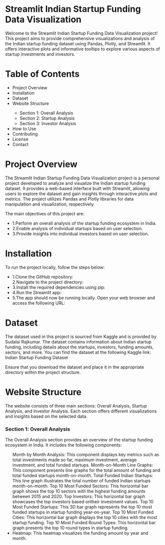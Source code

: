 # Streamlit Indian Startup Funding Data Visualization
Welcome to the Streamlit Indian Startup Funding Data Visualization project! This project aims to provide comprehensive visualizations and analysis of the Indian startup funding dataset using Pandas, Plotly, and Streamlit. It offers interactive plots and informative tooltips to explore various aspects of startup investments and investors.


<H1>Table of Contents</H1>
<ul>
  <li>Project Overview</li>
  <li>Installation</li>
  <li>Dataset</li>
  <li>Website Structure</li>
  <ul><li>Section 1: Overall Analysis</li>
    <li>Section 2: Startup Analysis</li>
    <li>Section 3: Investor Analysis</li>
  </ul>
  <li>How to Use</li>
  <li>Contributing</li>
  <li>License</li>
  <li>Contact</li>
</ul>

<h1>Project Overview</h1>
The Streamlit Indian Startup Funding Data Visualization project is a personal project developed to analyze and visualize the Indian startup funding dataset. It provides a web-based interface built with Streamlit, allowing users to explore the dataset and gain insights through interactive plots and metrics. The project utilizes Pandas and Plotly libraries for data manipulation and visualization, respectively.

The main objectives of this project are:

<ul>
<li>1.Perform an overall analysis of the startup funding ecosystem in India.</li>
<li>2.Enable analysis of individual startups based on user selection.</li>
<li>3.Provide insights into individual investors based on user selection.</li>
</ul>

<h1>Installation</h1>
To run the project locally, follow the steps below:
<ul>
  <li>1.Clone the GitHub repository:</li>
  <l1>2.Navigate to the project directory:</l1>
  <li>3.Install the required dependencies using pip:</li>
  <li>4.Run the Streamlit app:</li>
  <li>5.The app should now be running locally. Open your web browser and access the following URL:</li>
</ul>

<h1>Dataset</h1>
The dataset used in this project is sourced from Kaggle and is provided by Sudalai Rajkumar. The dataset contains information about Indian startup funding, including details about the startups, investors, funding amounts, sectors, and more. You can find the dataset at the following Kaggle link: Indian Startup Funding Dataset

Ensure that you download the dataset and place it in the appropriate directory within the project structure.

<h1>Website Structure</h1>
The website consists of three main sections: Overall Analysis, Startup Analysis, and Investor Analysis. Each section offers different visualizations and insights based on the selected data.

<h3>Section 1: Overall Analysis</h3>
The Overall Analysis section provides an overview of the startup funding ecosystem in India. It includes the following components:
<ul>
  <l1>Month by Month Analysis: This component displays key metrics such as total investments made so far, maximum investment, average investment, and total funded startups.</l1>
  <l1>Month-on-Month Line Graphs: This component presents line graphs for the total amount of funding and total funded startups month-on-month.</l1>
  <l1>Total Funded Indian Startups: This line graph illustrates the total number of funded Indian startups month-on-month.</l1>
  <l1>Top 10 Most Funded Sectors: This horizontal bar graph shows the top 10 sectors with the highest funding amounts between 2015 and 2020.</l1>
  <l1>Top Investors: This horizontal bar graph showcases the top investors based ontheir investment values.</l1>
  <l1>Top 10 Most Funded Startups: This 3D bar graph represents the top 10 most funded startups in startup funding year-on-year.</l1>
  <l1>Top 10 Most Funded Cities: This horizontal bar graph displays the top 10 cities with the most startup funding.</l1>
  <l1>Top 10 Most Funded Round Types: This horizontal bar graph presents the top 10 round types in startup funding.</l1>
  <li>Heatmap: This heatmap visualizes the funding amount by year and month.</li>
  </ul>

